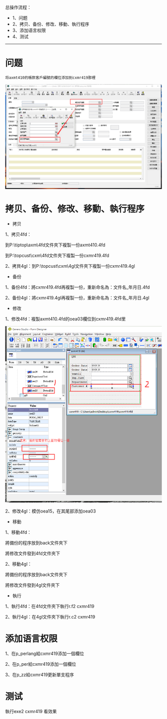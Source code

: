 总操作流程：
- 1、问题
- 2、拷贝、备份、修改、移動、執行程序
- 3、添加语言权限
- 4、测试

***

# 问题
```
将axmt410的帳款客戶編號的欄位添加到cxmr419那裡
```

![](image/7-1.png)

# 拷贝、备份、修改、移動、執行程序
- 拷贝

1、拷贝4fd：

到P:\tiptop\axm\4fd文件夾下複製一份axmt410.4fd

到P:\topcust\cxm\4fd文件夾下複製一份cxmr419.4fd


2、拷貝4gl：到P:\topcust\cxm\4gl文件夾下複製一份cxmr419.4gl

- 备份

1、备份4fd：將cxmr419.4fd再複製一份，重新命名為：文件名_年月日.4fd

2、备份4gl：將cxmr419.4gl再複製一份，重新命名為：文件名_年月日.4gl

- 修改

1、修改4fd：複製axmt410.4fd的oea03欄位到cxmr419.4fd里

![](image/7-2.png)


2、修改4gl：模仿oea15，在其尾部添加oea03

- 移動

1、移動4fd：

將備份的程序放到back文件夾下

將修改文件發到4fd文件夾下

2、移動4gl：

將備份的程序放到back文件夾下

將修改文件發到4gl文件夾下

- 執行

1、執行4fd：在4fd文件夾下執行r.f2 cxmr419

2、執行4gl：在4gl文件夾下執行r.c2 cxmr419

# 添加语言权限

1、在p_perlang給cxmr419添加一個欄位

2、在p_per給cxmr419添加一個欄位

3、在p_zz給cxmr419更新單支程序

# 测试

執行exe2 cxmr419 看效果

